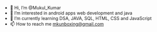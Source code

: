 - 👋 Hi, I’m @Mukul_Kumar
- 👀 I’m interested in android apps web development and java
- 🌱 I’m currently learning DSA, JAVA, SQL, HTML, CSS and JavaScript
- 📫 How to reach me mkunboxing@gmail.com

<!---
mkunboxing/mkunboxing is a ✨ special ✨ repository because its `README.md` (this file) appears on your GitHub profile.
You can click the Preview link to take a look at your changes.
--->
